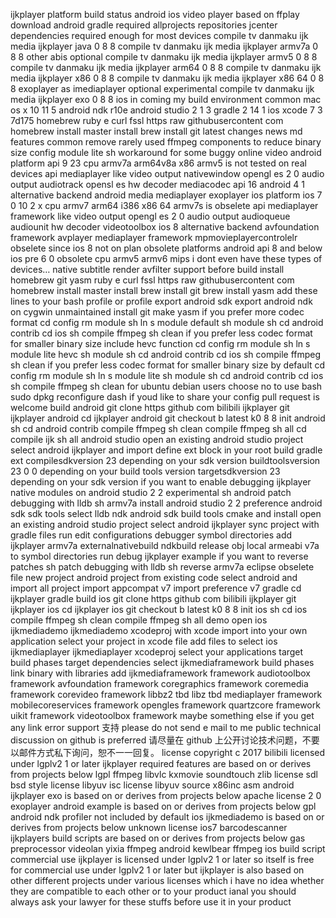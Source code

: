 ijkplayer platform build status android ios video player based on ffplay download android gradle required allprojects repositories jcenter dependencies required enough for most devices compile tv danmaku ijk media ijkplayer java 0 8 8 compile tv danmaku ijk media ijkplayer armv7a 0 8 8 other abis optional compile tv danmaku ijk media ijkplayer armv5 0 8 8 compile tv danmaku ijk media ijkplayer arm64 0 8 8 compile tv danmaku ijk media ijkplayer x86 0 8 8 compile tv danmaku ijk media ijkplayer x86 64 0 8 8 exoplayer as imediaplayer optional experimental compile tv danmaku ijk media ijkplayer exo 0 8 8 ios in coming my build environment common mac os x 10 11 5 android ndk r10e android studio 2 1 3 gradle 2 14 1 ios xcode 7 3 7d175 homebrew ruby e curl fssl https raw githubusercontent com homebrew install master install brew install git latest changes news md features common remove rarely used ffmpeg components to reduce binary size config module lite sh workaround for some buggy online video android platform api 9 23 cpu armv7a arm64v8a x86 armv5 is not tested on real devices api mediaplayer like video output nativewindow opengl es 2 0 audio output audiotrack opensl es hw decoder mediacodec api 16 android 4 1 alternative backend android media mediaplayer exoplayer ios platform ios 7 0 10 2 x cpu armv7 arm64 i386 x86 64 armv7s is obselete api mediaplayer framework like video output opengl es 2 0 audio output audioqueue audiounit hw decoder videotoolbox ios 8 alternative backend avfoundation framework avplayer mediaplayer framework mpmovieplayercontrolelr obselete since ios 8 not on plan obsolete platforms android api 8 and below ios pre 6 0 obsolete cpu armv5 armv6 mips i dont even have these types of devices… native subtitle render avfilter support before build install homebrew git yasm ruby e curl fssl https raw githubusercontent com homebrew install master install brew install git brew install yasm add these lines to your bash profile or profile export android sdk export android ndk on cygwin unmaintained install git make yasm if you prefer more codec format cd config rm module sh ln s module default sh module sh cd android contrib cd ios sh compile ffmpeg sh clean if you prefer less codec format for smaller binary size include hevc function cd config rm module sh ln s module lite hevc sh module sh cd android contrib cd ios sh compile ffmpeg sh clean if you prefer less codec format for smaller binary size by default cd config rm module sh ln s module lite sh module sh cd android contrib cd ios sh compile ffmpeg sh clean for ubuntu debian users choose no to use bash sudo dpkg reconfigure dash if youd like to share your config pull request is welcome build android git clone https github com bilibili ijkplayer git ijkplayer android cd ijkplayer android git checkout b latest k0 8 8 init android sh cd android contrib compile ffmpeg sh clean compile ffmpeg sh all cd compile ijk sh all android studio open an existing android studio project select android ijkplayer and import define ext block in your root build gradle ext compilesdkversion 23 depending on your sdk version buildtoolsversion 23 0 0 depending on your build tools version targetsdkversion 23 depending on your sdk version if you want to enable debugging ijkplayer native modules on android studio 2 2 experimental sh android patch debugging with lldb sh armv7a install android studio 2 2 preference android sdk sdk tools select lldb ndk android sdk build tools cmake and install open an existing android studio project select android ijkplayer sync project with gradle files run edit configurations debugger symbol directories add ijkplayer armv7a externalnativebuild ndkbuild release obj local armeabi v7a to symbol directories run debug ijkplayer example if you want to reverse patches sh patch debugging with lldb sh reverse armv7a eclipse obselete file new project android project from existing code select android and import all project import appcompat v7 import preference v7 gradle cd ijkplayer gradle build ios git clone https github com bilibili ijkplayer git ijkplayer ios cd ijkplayer ios git checkout b latest k0 8 8 init ios sh cd ios compile ffmpeg sh clean compile ffmpeg sh all demo open ios ijkmediademo ijkmediademo xcodeproj with xcode import into your own application select your project in xcode file add files to select ios ijkmediaplayer ijkmediaplayer xcodeproj select your applications target build phases target dependencies select ijkmediaframework build phases link binary with libraries add ijkmediaframework framework audiotoolbox framework avfoundation framework coregraphics framework coremedia framework corevideo framework libbz2 tbd libz tbd mediaplayer framework mobilecoreservices framework opengles framework quartzcore framework uikit framework videotoolbox framework maybe something else if you get any link error support 支持 please do not send e mail to me public technical discussion on github is preferred 请尽量在 github 上公开讨论技术问题，不要以邮件方式私下询问，恕不一一回复。 license copyright c 2017 bilibili licensed under lgplv2 1 or later ijkplayer required features are based on or derives from projects below lgpl ffmpeg libvlc kxmovie soundtouch zlib license sdl bsd style license libyuv isc license libyuv source x86inc asm android ijkplayer exo is based on or derives from projects below apache license 2 0 exoplayer android example is based on or derives from projects below gpl android ndk profiler not included by default ios ijkmediademo is based on or derives from projects below unknown license ios7 barcodescanner ijkplayers build scripts are based on or derives from projects below gas preprocessor videolan yixia ffmpeg android kewlbear ffmpeg ios build script commercial use ijkplayer is licensed under lgplv2 1 or later so itself is free for commercial use under lgplv2 1 or later but ijkplayer is also based on other different projects under various licenses which i have no idea whether they are compatible to each other or to your product ianal you should always ask your lawyer for these stuffs before use it in your product